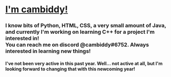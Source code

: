[<h1>I'm cambiddy!</h1>](https://www.github.com/cambiddy)
<h3>I know bits of Python, HTML, CSS, a very small amount of Java, and currently I'm working on learning C++ for a project I'm interested in! <br />
You can reach me on discord @cambiddy#6752. Always interested in learning new things!</h3>
<h4>I've not been very active in this past year. Well... not active at all, but I'm looking forward to changing that with this newcoming year!<h4>
<!---
cambiddy/cambiddy is a ✨ special ✨ repository because its `README.md` (this file) appears on your GitHub profile.
You can click the Preview link to take a look at your changes.
--->
